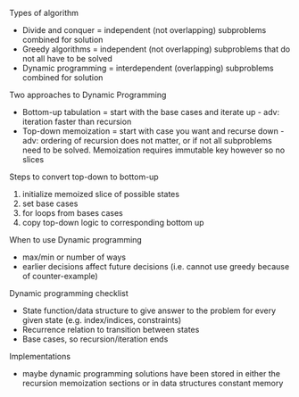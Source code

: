 Types of algorithm
* Divide and conquer = independent (not overlapping) subproblems combined for solution
* Greedy algorithms = independent (not overlapping) subproblems that do not all have to be solved
* Dynamic programming = interdependent (overlapping) subproblems combined for solution

Two approaches to Dynamic Programming
* Bottom-up tabulation = start with the base cases and iterate up - adv: iteration faster than recursion
* Top-down memoization = start with case you want and recurse down - adv: ordering of recursion does not matter, or if not all subproblems need to be solved. Memoization requires immutable key however so no slices

Steps to convert top-down to bottom-up
1. initialize memoized slice of possible states
2. set base cases
3. for loops from bases cases
4. copy top-down logic to corresponding bottom up

When to use Dynamic programming
* max/min or number of ways 
* earlier decisions affect future decisions (i.e. cannot use greedy because of counter-example)

Dynamic programming checklist
* State function/data structure to give answer to the problem for every given state (e.g. index/indices, constraints)
* Recurrence relation to transition between states
* Base cases, so recursion/iteration ends

Implementations
* maybe dynamic programming solutions have been stored in either the recursion memoization sections or in data structures constant memory